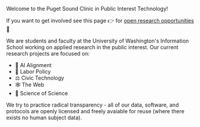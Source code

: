 Welcome to the Puget Sound Clinic in Public Interest Technology!  

If you want to get involved see this page 👉 for [open research opportunities](https://github.com/PugetSoundClinic-PIT/PugetSoundClinic-PIT.github.io/wiki) 🙌


We are students and faculty at the University of Washington's Information School working on applied research in the public interest. 
Our current research projects are focused on: 
- 🤖 AI Alignment
- 🦺 Labor Policy  
- ⚖️ Civic Technology  
- 🕸 The Web
- 🔬 Science of Science

We try to practice radical transparency - all of our data, software, and protocols are openly licensed and freely avaiable for reuse (where there exists no human subject data). 
